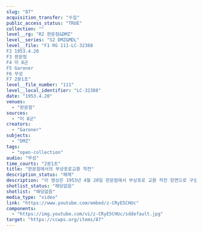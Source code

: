 ```yaml
---
slug: "87"
acquisition_transfer: "수집"
public_access_status: "TRUE"
collection: ""
level__rg: "R2 판문점&DMZ"
level__series: "S2 DMZ&MDL"
level__file: "F1 RG 111-LC-32388
F2 1953.4.20
F3 판문점 
F4 미 8군
F5 Garoner
F6 무성 
F7 2분1초"
level__file_number: "111"
level__local_identifier: "LC-32388"
date: "1953.4.20"
venues: 
  - "판문점"
sources: 
  - "미 8군"
creators: 
  - "Garoner"
subjects: 
  - "DMZ"
tags: 
  - "open-collection"
audio: "무성"
time_courts: "2분1초"
title: "판문점에서의 부상포로교환 작전"
description_status: "해제"
description: "이 영상은 1953년 4월 20일 판문점에서 부상포로 교환 작전 장면으로 구성되어 있다."
shotlist_status: "해당없음"
shotlist: "해당없음"
media_type: "video"
link: "https://www.youtube.com/embed/z-CRyE5CHUc"
components: 
  - "https://img.youtube.com/vi/z-CRyE5CHUc/sddefault.jpg"
target: "https://ccwps.org/items/87"
---
```

